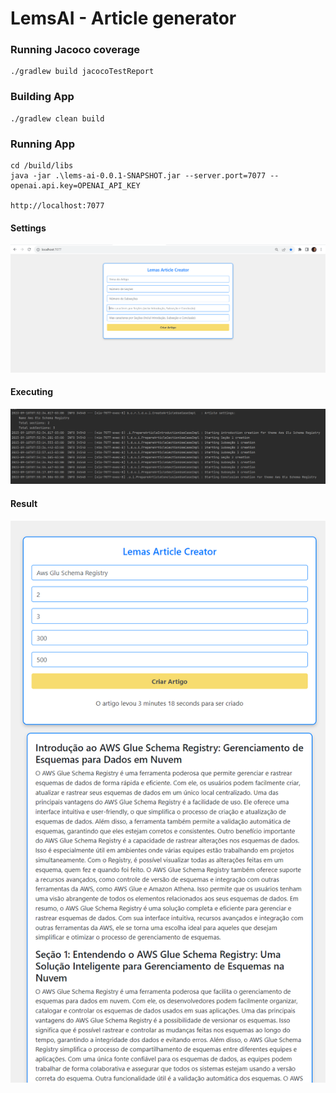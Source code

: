 # LemsAI - Article generator

### Running Jacoco coverage
```
./gradlew build jacocoTestReport
```

### Building App
```
./gradlew clean build
```

### Running App
```
cd /build/libs
java -jar .\lems-ai-0.0.1-SNAPSHOT.jar --server.port=7077 --openai.api.key=OPENAI_API_KEY

http://localhost:7077
```

#### Settings
![](img/img_001.png)

#### Executing
![](img/img_004.png)

#### Result
![](img/img_002.png)

